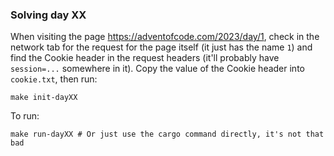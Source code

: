### Solving day XX

When visiting the page https://adventofcode.com/2023/day/1, check in the network tab for the request for the page itself (it just has the name `1`) and find the Cookie header in the request headers (it'll probably have `session=...` somewhere in it). Copy the value of the Cookie header into `cookie.txt`, then run:

```
make init-dayXX
```

To run:

```
make run-dayXX # Or just use the cargo command directly, it's not that bad
```
